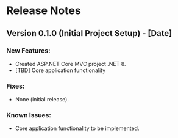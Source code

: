 # Release Notes

## Version 0.1.0 (Initial Project Setup) - [Date]

### New Features:

*   Created ASP.NET Core MVC project .NET 8.
*   [TBD] Core application functionality

###  Fixes:

*   None (initial release).

###  Known Issues:

*   Core application functionality to be implemented.